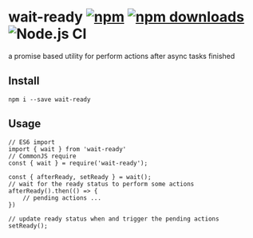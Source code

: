 # wait-ready [![npm](https://img.shields.io/npm/v/wait-ready.svg?style=flat-square)](https://www.npmjs.com/package/wait-ready) [![npm downloads](https://img.shields.io/npm/dm/wait-ready.svg)](https://www.npmjs.com/package/wait-ready) ![Node.js CI](https://github.com/rocwind/wait-ready/workflows/Node.js%20CI/badge.svg)


a promise based utility for perform actions after async tasks finished

## Install
`npm i --save wait-ready`

## Usage
```
// ES6 import
import { wait } from 'wait-ready'
// CommonJS require
const { wait } = require('wait-ready');

const { afterReady, setReady } = wait();
// wait for the ready status to perform some actions
afterReady().then(() => {
    // pending actions ...
})

// update ready status when and trigger the pending actions
setReady();
```

